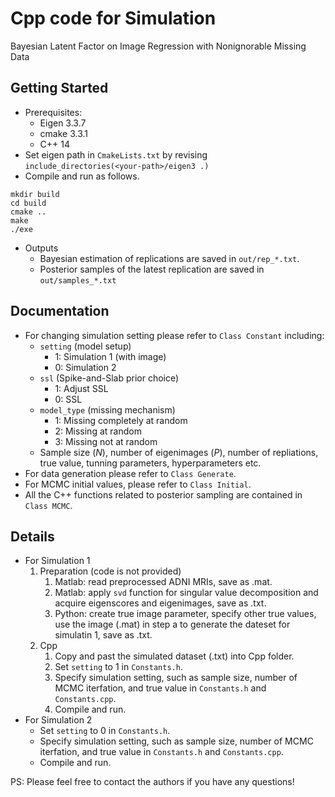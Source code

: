 # Cpp code for Simulation

Bayesian Latent Factor on Image Regression with Nonignorable Missing Data

## Getting Started

- Prerequisites:
    - Eigen 3.3.7
    - cmake 3.3.1
    - C++ 14
- Set eigen path in `CmakeLists.txt` by revising `include_directories(<your-path>/eigen3 .)`
- Compile and run as follows.
``` shell
mkdir build
cd build
cmake ..
make
./exe
```
- Outputs
    - Bayesian estimation of replications are saved in `out/rep_*.txt`.
    - Posterior samples of the latest replication are saved in `out/samples_*.txt`

## Documentation

- For changing simulation setting please refer to `Class Constant` including:
    - `setting` (model setup) 
        - 1: Simulation 1 (with image)
        - 0: Simulation 2 
    - `ssl` (Spike-and-Slab prior choice)
        - 1: Adjust SSL
        - 0: SSL
    - `model_type` (missing mechanism)
        - 1: Missing completely at random
        - 2: Missing at random
        - 3: Missing not at random
    - Sample size ($N$), number of eigenimages ($P$), number of repliations, true value, tunning parameters, hyperparameters etc.
- For data generation please refer to `Class Generate`.
- For MCMC initial values, please refer to `Class Initial`.
- All the C++ functions related to posterior sampling are contained in `Class MCMC`.

## Details
- For Simulation 1
    1. Preparation (code is not provided)
        1. Matlab: read preprocessed ADNI MRIs, save as .mat.
        2. Matlab: apply `svd` function for singular value decomposition and acquire eigenscores and eigenimages, save as .txt.
        3. Python: create true image parameter, specify other true values, use the image (.mat) in step a to generate the dateset for simulatin 1, save as .txt.
    2. Cpp
        1. Copy and past the simulated dataset (.txt) into Cpp folder.
        2. Set `setting` to 1 in `Constants.h`. 
        3. Specify simulation setting, such as sample size, number of MCMC iterfation, and true value in `Constants.h` and `Constants.cpp`.
        4. Compile and run.
- For Simulation 2
    - Set `setting` to 0 in `Constants.h`.
    - Specify simulation setting, such as sample size, number of MCMC iterfation, and true value in `Constants.h` and `Constants.cpp`.
    - Compile and run.
      
    

PS: Please feel free to contact the authors if you have any questions!






